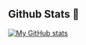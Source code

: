 ## Github Stats 👋
[![My GitHub stats](https://github-readme-stats.vercel.app/api?username=Nhatcony0902)](https://github.com/anuraghazra/github-readme-stats)

<!--
**Nhatcony0902/Nhatcony0902** is a ✨ _special_ ✨ repository because its `README.md` (this file) appears on your GitHub profile.

Here are some ideas to get you started:

- 🔭 I’m currently working on ...
- 🌱 I’m currently learning ...
- 👯 I’m looking to collaborate on ...
- 🤔 I’m looking for help with ...
- 💬 Ask me about ...
- 📫 How to reach me: ...
- 😄 Pronouns: ...
- ⚡ Fun fact: ...
-->
